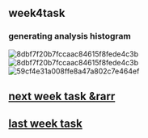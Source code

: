 ## week4task
### generating analysis histogram 

![8dbf7f20b7fccaac84615f8fede4c3b](https://github.com/letian7/MCA-2023/assets/146345116/4bf113df-cc54-4087-8829-b3134bc5f79c)
![8dbf7f20b7fccaac84615f8fede4c3b](https://github.com/letian7/MCA-2023/assets/146345116/138bf9de-9b85-4bbf-b680-973a8434d28e)
![59cf4e31a008ffe8a47a802c7e464ef](https://github.com/letian7/MCA-2023/assets/146345116/0d216f60-d4b9-4617-8b07-997570309615)
## [next week task &rarr](week5.md)
## [last week task](week3.md)


